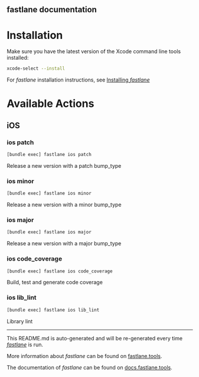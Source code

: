 fastlane documentation
----

# Installation

Make sure you have the latest version of the Xcode command line tools installed:

```sh
xcode-select --install
```

For _fastlane_ installation instructions, see [Installing _fastlane_](https://docs.fastlane.tools/#installing-fastlane)

# Available Actions

## iOS

### ios patch

```sh
[bundle exec] fastlane ios patch
```

Release a new version with a patch bump_type

### ios minor

```sh
[bundle exec] fastlane ios minor
```

Release a new version with a minor bump_type

### ios major

```sh
[bundle exec] fastlane ios major
```

Release a new version with a major bump_type

### ios code_coverage

```sh
[bundle exec] fastlane ios code_coverage
```

Build, test and generate code coverage

### ios lib_lint

```sh
[bundle exec] fastlane ios lib_lint
```

Library lint

----

This README.md is auto-generated and will be re-generated every time [_fastlane_](https://fastlane.tools) is run.

More information about _fastlane_ can be found on [fastlane.tools](https://fastlane.tools).

The documentation of _fastlane_ can be found on [docs.fastlane.tools](https://docs.fastlane.tools).
